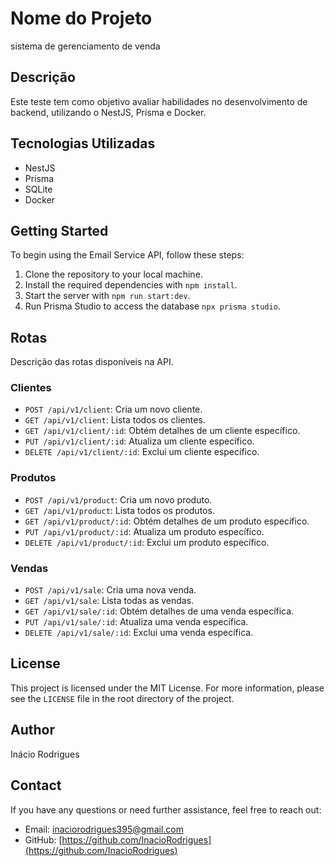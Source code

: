 # Nome do Projeto
sistema de gerenciamento de venda

## Descrição
Este teste tem como objetivo avaliar habilidades no desenvolvimento de backend, utilizando o NestJS, Prisma e Docker.

## Tecnologias Utilizadas

- NestJS
- Prisma
- SQLite 
- Docker 

## Getting Started

To begin using the Email Service API, follow these steps:

1. Clone the repository to your local machine.
2. Install the required dependencies with `npm install`.
3. Start the server with `npm run start:dev`.
4. Run Prisma Studio to access the database `npx prisma studio`.

## Rotas

Descrição das rotas disponíveis na API.

### Clientes

- `POST /api/v1/client`: Cria um novo cliente.
- `GET /api/v1/client`: Lista todos os clientes.
- `GET /api/v1/client/:id`: Obtém detalhes de um cliente específico.
- `PUT /api/v1/client/:id`: Atualiza um cliente específico.
- `DELETE /api/v1/client/:id`: Exclui um cliente específico.

### Produtos

- `POST /api/v1/product`: Cria um novo produto.
- `GET /api/v1/product`: Lista todos os produtos.
- `GET /api/v1/product/:id`: Obtém detalhes de um produto específico.
- `PUT /api/v1/product/:id`: Atualiza um produto específico.
- `DELETE /api/v1/product/:id`: Exclui um produto específico.

### Vendas

- `POST /api/v1/sale`: Cria uma nova venda.
- `GET /api/v1/sale`: Lista todas as vendas.
- `GET /api/v1/sale/:id`: Obtém detalhes de uma venda específica.
- `PUT /api/v1/sale/:id`: Atualiza uma venda específica.
- `DELETE /api/v1/sale/:id`: Exclui uma venda específica.

## License

This project is licensed under the MIT License. For more information, please see the `LICENSE` file in the root directory of the project.

## Author

Inácio Rodrigues

## Contact

If you have any questions or need further assistance, feel free to reach out:

- Email: inaciorodrigues395@gmail.com
- GitHub: [https://github.com/InacioRodrigues](https://github.com/InacioRodrigues)


